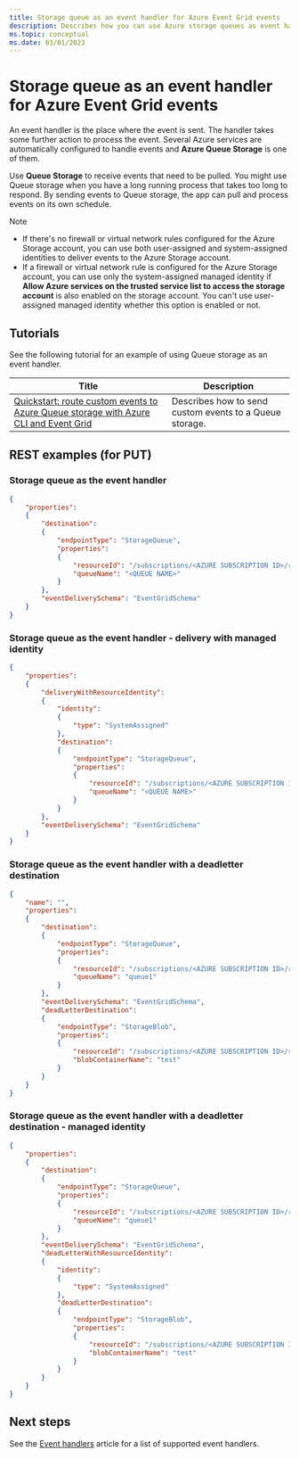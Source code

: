 ```yaml
---
title: Storage queue as an event handler for Azure Event Grid events
description: Describes how you can use Azure storage queues as event handlers for Azure Event Grid events.
ms.topic: conceptual
ms.date: 03/01/2023
---
```


# Storage queue as an event handler for Azure Event Grid events
An event handler is the place where the event is sent. The handler takes some further action to process the event. Several Azure services are automatically configured to handle events and **Azure Queue Storage** is one of them. 

Use **Queue Storage** to receive events that need to be pulled. You might use Queue storage when you have a long running process that takes too long to respond. By sending events to Queue storage, the app can pull and process events on its own schedule.

> [!NOTE]
> - If there's no firewall or virtual network rules configured for the Azure Storage account, you can use both user-assigned and system-assigned identities to deliver events to the Azure Storage account. 
> - If a firewall or virtual network rule is configured for the Azure Storage account, you can use only the system-assigned managed identity if **Allow Azure services on the trusted service list to access the storage account** is also enabled on the storage account. You can't use user-assigned managed identity whether this option is enabled or not. 

## Tutorials
See the following tutorial for an example of using Queue storage as an event handler. 

|Title  |Description  |
|---------|---------|
| [Quickstart: route custom events to Azure Queue storage with Azure CLI and Event Grid](custom-event-to-queue-storage.md) | Describes how to send custom events to a Queue storage. |

## REST examples (for PUT)

### Storage queue as the event handler

```json
{
	"properties": 
	{
		"destination": 
		{
			"endpointType": "StorageQueue",
			"properties": 
			{
				"resourceId": "/subscriptions/<AZURE SUBSCRIPTION ID>/resourceGroups/<RESOURCE GROUP NAME>/providers/Microsoft.Storage/storageAccounts/<STORAGE ACCOUNT NAME>",
				"queueName": "<QUEUE NAME>"
			}
		},
		"eventDeliverySchema": "EventGridSchema"
	}
}
```

### Storage queue as the event handler - delivery with managed identity

```json
{
	"properties": 
	{
		"deliveryWithResourceIdentity": 
		{
			"identity": 
			{
				"type": "SystemAssigned"
			},
			"destination": 
			{
				"endpointType": "StorageQueue",
				"properties": 
				{
					"resourceId": "/subscriptions/<AZURE SUBSCRIPTION ID>/resourceGroups/<RESOURCE GROUP NAME>/providers/Microsoft.Storage/storageAccounts/<STORAGE ACCOUNT NAME>",
					"queueName": "<QUEUE NAME>"
				}
			}
		},
		"eventDeliverySchema": "EventGridSchema"
	}
}
```

### Storage queue as the event handler with a deadletter destination

```json
{
	"name": "",
	"properties": 
	{
		"destination": 
		{
			"endpointType": "StorageQueue",
			"properties": 
			{
				"resourceId": "/subscriptions/<AZURE SUBSCRIPTION ID>/resourceGroups/<RESOURCE GROUP NAME>/providers/Microsoft.Storage/storageAccounts/<DESTINATION STORAGE>",
				"queueName": "queue1"
			}
		},
		"eventDeliverySchema": "EventGridSchema",
		"deadLetterDestination": 
		{
			"endpointType": "StorageBlob",
			"properties": 
			{
				"resourceId": "/subscriptions/<AZURE SUBSCRIPTION ID>/resourceGroups/<RESOURCE GROUP NAME>/providers/Microsoft.Storage/storageAccounts/<DEADLETTER STORAGE>",
				"blobContainerName": "test"
			}
		}
	}
}
```

### Storage queue as the event handler with a deadletter destination - managed identity

```json
{
	"properties": 
	{
		"destination": 
		{
			"endpointType": "StorageQueue",
			"properties": 
			{
				"resourceId": "/subscriptions/<AZURE SUBSCRIPTION ID>/resourceGroups/<RESOURCE GROUP NAME>/providers/Microsoft.Storage/storageAccounts/<DESTINATION STORAGE>",
				"queueName": "queue1"
			}
		},
		"eventDeliverySchema": "EventGridSchema",
		"deadLetterWithResourceIdentity": 
		{
			"identity": 
			{
				"type": "SystemAssigned"
			},
			"deadLetterDestination": 
			{
				"endpointType": "StorageBlob",
				"properties": 
				{
					"resourceId": "/subscriptions/<AZURE SUBSCRIPTION ID>/resourceGroups/<RESOURCE GROUP NAME>/providers/Microsoft.Storage/storageAccounts/<DEADLETTER STORAGE>",
					"blobContainerName": "test"
				}
			}
		}
	}
}
```

## Next steps
See the [Event handlers](event-handlers.md) article for a list of supported event handlers. 
